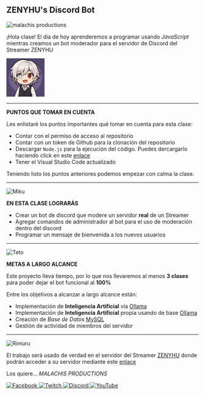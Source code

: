 ## ZENYHU's Discord Bot 

![malachis productions](https://img.itch.zone/aW1nLzE1NjcxNDQyLmpwZw==/original/a1uYjE.jpg)

¡Hola clase! El día de hoy aprenderemos a programar usando _JavaScript_ mientras creamos un bot moderador para el servidor de Discord del Streamer ZENYHU

<img src="zenyhu.jpg" alt="ZENYHU" width="100" height="100">


---

**PUNTOS QUE TOMAR EN CUENTA**

Les enlistaré los puntos importantes qué tomar en cuenta para esta clase:

- Contar con el permiso de acceso al repositorio
- Contar con un token de Github para la clonación del repositorio
- Descargar ```Node.js``` para la ejecución del código. Puedes dercargarlo haciendo click en este [enlace](https://nodejs.org/es)
- Tener el Visual Studio Code actualizado

Teniendo listo los puntos anteriores podemos empezar con calma la clase.

---

![Miku](https://d32bbxx72p2025.cloudfront.net/images/1920x1080_01_gLfnlLl.width-1500.format-webp.webp)

**EN ESTA CLASE LOGRARÁS**

- Crear un bot de discord que modere un servidor **real** de un Streamer
- Agregar comandos de administrador al bot para el uso de moderación dentro del discord
- Programar un mensaje de bienvenida a los nuevos usuarios


---

![Teto](https://vsthemes.org/uploads/posts/2025-02/06b74d5d8e_photo_2025-02-22_22-01-19.webp)

**METAS A LARGO ALCANCE**

Este proyecto lleva tiempo, por lo que nos llevaremos al menos **3 clases** para poder dejar el bot funcional al **100%**


Entre los objetivos a alcanzar a largo alcance están:

- Implementación de **Inteligencia Artificial** vía [Ollama](https://ollama.com)
- Implementación de **Inteligencia Artificial** propia usando de base [Ollama](https://ollama.com)
- Creación de _Base de Datos_ [MySQL](https://www.mysql.com)
- Gestión de actividad de miembros del servidor


---


![Rimuru](https://img.anmosugoi.com/file/media-sugoi/2025/02/Tensei-Shitara-Slime-Datta-Ken-Rimuru-Tempest-min.webp)

El trabajo será usado de verdad en el servidor del Streamer [ZENYHU](https://www.twitch.tv/zenyhu) donde podrán acceder a su servidor mediante este [enlace](https://discord.gg/cweMmkhB)








Los quiere...
_MALACHIS PRODUCTIONS_

<a href="https://www.facebook.com/MalachisProductions" target="_blank">
  <img src="https://cdn-icons-png.flaticon.com/512/733/733547.png" alt="Facebook" width="30" height="30">
</a>
<a href="https://twitch.tv/DoorlessCat2835" target="_blank">
  <img src="https://cdn-icons-png.flaticon.com/512/5968/5968819.png" alt="Twitch" width="30" height="30">
</a>
<a href="https://discord.gg/C4MQ2jZc" target="_blank">
  <img src="https://cdn-icons-png.flaticon.com/512/5968/5968756.png" alt="Discord" width="30" height="30">
</a>
<a href="https://www.youtube.com/@DoorlessCat2835" target="_blank">
  <img src="https://cdn-icons-png.flaticon.com/512/1384/1384060.png" alt="YouTube" width="30" height="30">
</a>




